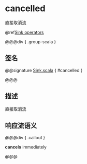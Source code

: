 # cancelled

直接取消流

@ref[Sink operators](../index.md#sink-operators)

@@@div { .group-scala }

## 签名

@@signature [Sink.scala](/akka-stream/src/main/scala/akka/stream/scaladsl/Sink.scala) { #cancelled }

@@@

## 描述

直接取消流

## 响应流语义

@@@div { .callout }

**cancels** immediately

@@@


